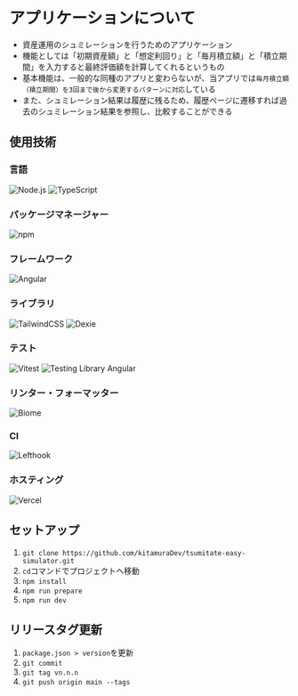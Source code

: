 # アプリケーションについて

- 資産運用のシュミレーションを行うためのアプリケーション
- 機能としては「初期資産額」と「想定利回り」と「毎月積立額」と「積立期間」を入力すると最終評価額を計算してくれるというもの
- 基本機能は、一般的な同種のアプリと変わらないが、当アプリでは`毎月積立額（積立期間）を3回まで後から変更するパターンに対応`している
- また、シュミレーション結果は履歴に残るため、履歴ページに遷移すれば過去のシュミレーション結果を参照し、比較することができる

## 使用技術

### 言語

![Node.js](https://img.shields.io/badge/Node-v22.12.0-blue)
![TypeScript](https://img.shields.io/badge/TypeScript-v5.8.3-blue)

### パッケージマネージャー

![npm](https://img.shields.io/badge/npm-v10.9.0-blue)

### フレームワーク

![Angular](https://img.shields.io/badge/Angular-v20.0.4-blue)

### ライブラリ

![TailwindCSS](https://img.shields.io/badge/TailwindCSS-v3.4.0-blue)
![Dexie](https://img.shields.io/badge/Dexie-v3.2.4-blue)

### テスト

![Vitest](https://img.shields.io/badge/Vitest-v3.2.4-blue)
![Testing Library Angular](https://img.shields.io/badge/Testing_Library_Angular-v17.3.5-blue)

### リンター・フォーマッター

![Biome](https://img.shields.io/badge/Biome-v1.9.4-blue)

### CI

![Lefthook](https://img.shields.io/badge/Lefthook-v1.11.9-blue)

### ホスティング

![Vercel](https://img.shields.io/badge/Vercel-Supported-blue)

## セットアップ

1. `git clone https://github.com/kitamuraDev/tsumitate-easy-simulator.git`
2. `cd`コマンドでプロジェクトへ移動
3. `npm install`
4. `npm run prepare`
5. `npm run dev`

## リリースタグ更新

1. `package.json > version`を更新
2. `git commit`
3. `git tag vn.n.n`
4. `git push origin main --tags`
